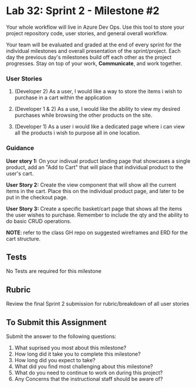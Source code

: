 # Lab 32: Sprint 2 - Milestone #2

Your whole workflow will live in Azure Dev Ops. Use this tool to store your project repository code, user stories, and general overall workflow. 

Your team will be evaluated and graded at the end of every sprint for the individual milestones and overall presentation of the sprint/project. Each day the previous day's milestones build off each other as the project progresses. Stay on top of your work, **Communicate**, and work together.

### User Stories

1. (Developer 2) As a user, I would like a way to store the items i wish to purchase in a cart within the application

1. (Developer 1 & 2)  As a use, I would like the ability to view my desired purchases while browsing the other products on the site.

1. (Developer 1) As a user i would like a dedicated page where i can view all the products i wish to purpose all in one location. 


### Guidance

**User story 1:**  On your indivual product landing page that showcases a single product, add an "Add to Cart" that will place that individual product to the user's cart. 

**User Story 2:** Create the view component that will show all the current items in the cart. Place this on the individual product page, and later to be put in the checkout page.

**User Story 3:** Create a specific basket/cart page that shows all the items the user wishes to purchase. Remember to include the qty and the ability to do basic CRUD operations. 


**NOTE**: refer to the class GH repo on suggested wireframes and ERD for the cart structure.


## Tests
No Tests are required for this milestone

## Rubric
Review the final Sprint 2 submission for rubric/breakdown of all user stories

## To Submit this Assignment

Submit the answer to the following questions:
1. What suprised you most about this milestone?
1. How long did it take you to complete this milestone?
1. How long did you expect to take?
1. What did you find most challenging about this milestone?
1. What do you need to continue to work on during this project?
1. Any Concerns that the instructional staff should be aware of?